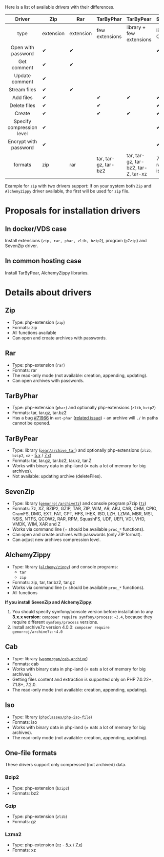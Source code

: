 Here is a list of available drivers with their differences.

|           Driver          | Zip       | Rar       | TarByPhar            | TarByPear                           | SevenZip                      | AlchemyZippy              | Gzip      | Bzip2     | Lzma2     | Iso     | Cab     |
|:-------------------------:|-----------|-----------|----------------------|-------------------------------------|-------------------------------|---------------------------|-----------|-----------|-----------|---------|---------|
|            type           | extension | extension | few extensions       | library + few extensions            | library + OS utility          | library + OS utilities    | extension | extension | extension | library | library |
| Open with password        | ✔         | ✔         |                      |                                     | ✔                             |                           |           |           |           |         |         |
| Get comment               | ✔         | ✔         |                      |                                     |                               |                           |           |           |           |         |         |
| Update comment            | ✔         |           |                      |                                     |                               |                           |           |           |           |         |         |
|        Stream files       | ✔         | ✔         |                      |                                     |                               |                           | ✔         | ✔         | ✔         |         |         |
|         Add files         | ✔         |           | ✔                    | ✔                                   | ✔                             | ✔                         |           |           |           |         |         |
|        Delete files       | ✔         |           | ✔                    |                                     | ✔                             | ✔                         |           |           |           |         |         |
|           Create          | ✔         |           | ✔                    | ✔                                   | ✔                             | ✔                         | ✔         | ✔         | ✔         |         |         |
| Specify compression level | ✔         |           |                      |                                     | ✔                             |                           | ✔         | ✔         |           |         |         |
| Encrypt with password     | ✔         |           |                      |                                     | ✔                             |                           |           |           |           |         |         |
|          formats          | zip       | rar       | tar, tar-gz, tar-bz2 | tar, tar-gz, tar-bz2, tar-Z, tar-xz | 7z, zip, rar, tar, iso,  ...  | zip, tar, tar-gz, tar-bz2 | gz        | bz2       | xz        | iso     | cab     |

Example for `zip` with two drivers support: If on your system both `Zip` and `AlchemyZippy` driver available, the first will be used for `zip` file.

# Proposals for installation drivers
## In docker/VDS case
Install extensions (`zip, rar, phar, zlib, bzip2`), program (`p7zip`) and SevenZip driver.

## In common hosting case
Install TarByPear, AlchemyZippy libraries.

# Details about drivers
## Zip
- Type: php-extension (`zip`)
- Formats: zip
- All functions available
- Can open and create archives with passwords.

## Rar
- Type: php-extension (`rar`)
- Formats: rar
- The read-only mode (not available: creation, appending, updating).
- Can open archives with passwords.

## TarByPhar
- Type: php-extension (`phar`) and optionally php-extensions (`zlib`, `bzip2`)
- Formats: tar, tar.gz, tar.bz2
- Has a bug [#71966](https://bugs.php.net/bug.php?id=71966&thanks=10) in `ext-phar` ([related issue](https://github.com/wapmorgan/UnifiedArchive/issues/12)) - an archive will `./` in paths cannot be opened.

## TarByPear
- Type: library ([`pear/archive_tar`](https://packagist.org/packages/pear/archive_tar)) and optionally php-extensions (`zlib`, `bzip2`, `xz` - [5.x](https://github.com/payden/php-xz) / [7.x](https://github.com/codemasher/php-ext-xz))
- Formats: tar, tar.gz, tar.bz2, tar.xz, tar.Z
- Works with binary data in php-land (= eats a lot of memory for big archives).
- Not available: updating archive (deleteFiles).

## SevenZip
- Type: library ([`gemorroj/archive7z`](https://packagist.org/packages/gemorroj/archive7z)) and console program p7zip ([`7z`](http://p7zip.sourceforge.net/))
- Formats: 7z, XZ, BZIP2, GZIP, TAR, ZIP, WIM, AR, ARJ, CAB, CHM, CPIO, CramFS, DMG, EXT, FAT, GPT, HFS, IHEX, ISO, LZH, LZMA, MBR, MSI, NSIS, NTFS, QCOW2, RAR, RPM, SquashFS, UDF, UEFI, VDI, VHD, VMDK, WIM, XAR and Z
- Works via command line (= should be available `proc_*` functions).
- Can open and create archives with passwords (only ZIP format).
- Can adjust new archives compression level.

## AlchemyZippy
- Type: library ([`alchemy/zippy`](https://packagist.org/packages/alchemy/zippy)) and console programs:
    - `tar`
    - `zip`
- Formats: zip, tar, tar.bz2, tar.gz
- Works via command line (= should be available `proc_*` functions).
- All functions

**If you install SevenZip and AlchemyZippy**:
1. You should specify symfony/console version before installation to any **3.x.x version**: `composer require symfony/process:~3.4`, because they require different `symfony/process` versions.
2. Install archive7z version 4.0.0: `composer require gemorroj/archive7z:~4.0`

## Cab
- Type: library ([`wapmorgan/cab-archive`](https://packagist.org/packages/wapmorgan/cab-archive))
- Formats: cab
- Works with binary data in php-land (= eats a lot of memory for big archives).
- Getting files content and extraction is supported only on PHP 7.0.22+, 7.1.8+, 7.2.0.
- The read-only mode (not available: creation, appending, updating).

## Iso
- Type: library ([`phpclasses/php-iso-file`](https://packagist.org/packages/phpclasses/php-iso-file))
- Formats: iso
- Works with binary data in php-land (= eats a lot of memory for big archives).
- The read-only mode (not available: creation, appending, updating).

## One-file formats
These drivers support only compressed (not archived) data.

### Bzip2
- Type: php-extension (`bzip2`)
- Formats: bz2

### Gzip
- Type: php-extension (`zlib`)
- Formats: gz

### Lzma2
- Type: php-extension (`xz` - [5.x](https://github.com/payden/php-xz) / [7.x](https://github.com/codemasher/php-ext-xz))
- Formats: xz
